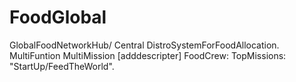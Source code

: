 FoodGlobal
==========

GlobalFoodNetworkHub/ Central DistroSystemForFoodAllocation. MultiFuntion MultiMission [adddescripter] FoodCrew: TopMissions: "StartUp/FeedTheWorld". 
